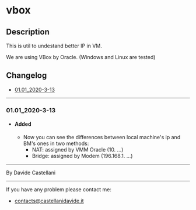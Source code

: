 # vbox
## Description
This is util to undestand better IP in VM.

We are using VBox by Oracle. (Windows and Linux are tested)

## Changelog 
- [01.01_2020-3-13](#0101_2020-3-13)

---
### 01.01_2020-3-13
 - #### Added
	 - Now you can see the differences between local machine's ip and BM's ones in two methods:
       - NAT: assigned by VMM Oracle (10. ...)
       - Bridge: assigned by Modem (196.168.1. ...)

---
By Davide Castellani

---
If you have any problem please contact me:
- contacts@castellanidavide.it
